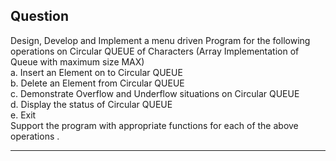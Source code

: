 ## Question

Design, Develop and Implement a menu driven Program for the following operations on Circular QUEUE of Characters (Array Implementation of Queue with maximum size MAX) <br> a. Insert an Element on to Circular QUEUE <br> b. Delete an Element from Circular QUEUE <br> c. Demonstrate Overflow and Underflow situations on Circular QUEUE <br> d. Display the status of Circular QUEUE <br> e. Exit <br> Support the program with appropriate functions for each of the above operations .

---